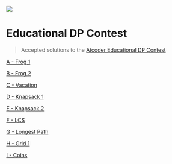 ![](https://img.atcoder.jp/assets/logo.png)

# Educational DP Contest
> Accepted solutions to the [Atcoder Educational DP Contest](https://atcoder.jp/contests/dp/tasks)

[A - Frog 1](src/A%20-%20Frog%201.cpp)

[B - Frog 2](src/B%20-%20Frog%202.cpp)

[C - Vacation](src/C%20-%20Vacation.cpp)

[D - Knapsack 1](src/D%20-%20Knapsack%201.cpp)

[E - Knapsack 2](src/E%20-%20Knapsack%202.cpp)

[F - LCS](src/F%20-%20LCS.cpp)

[G - Longest Path](src/G%20-%20Longest%20Path.cpp)

[H - Grid 1](src/H%20-%20Grid%201.cpp)

[I - Coins](src/I%20-%20Coins.cpp)
